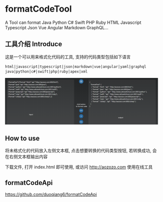 # formatCodeTool
A Tool can format  Java Python C# Swift PHP Ruby HTML Javascript Typescript Json Vue Angular Markdown GraphQL...

## 工具介绍  Introduce

这是一个可以用来格式化代码的工具, 支持的代码类型包括如下语言

```
html|javascript|typescript|json|markdown|vue|angular|yaml|graphql
java|python|c#|swift|php|ruby|apex|xml
```

![use](./src/readme/use.png)

## How to use

将未格式化的代码放入左侧文本框, 点击想要转换的代码类型按钮, 若转换成功, 会在右侧文本框输出内容

下载文件, 打开 index.html 即可使用, 或访问 http://aozozo.com 使用在线工具



## formatCodeApi

https://github.com/duoqiang6/formatCodeApi

